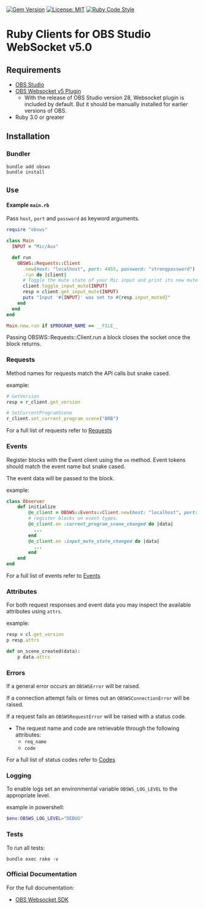 [![Gem Version](https://badge.fury.io/rb/obsws.svg)](https://badge.fury.io/rb/obsws)
[![License: MIT](https://img.shields.io/badge/License-MIT-yellow.svg)](https://github.com/onyx-and-iris/obsws-ruby/blob/dev/LICENSE)
[![Ruby Code Style](https://img.shields.io/badge/code_style-standard-violet.svg)](https://github.com/standardrb/standard)

# Ruby Clients for OBS Studio WebSocket v5.0

## Requirements

- [OBS Studio](https://obsproject.com/)
- [OBS Websocket v5 Plugin](https://github.com/obsproject/obs-websocket/releases/tag/5.0.0)
  - With the release of OBS Studio version 28, Websocket plugin is included by default. But it should be manually installed for earlier versions of OBS.
- Ruby 3.0 or greater

## Installation

### Bundler

```
bundle add obsws
bundle install
```

## `Use`

#### Example `main.rb`

Pass `host`, `port` and `password` as keyword arguments.

```ruby
require "obsws"

class Main
  INPUT = "Mic/Aux"

  def run
    OBSWS::Requests::Client
      .new(host: "localhost", port: 4455, password: "strongpassword")
      .run do |client|
      # Toggle the mute state of your Mic input and print its new mute state
      client.toggle_input_mute(INPUT)
      resp = client.get_input_mute(INPUT)
      puts "Input '#{INPUT}' was set to #{resp.input_muted}"
    end
  end
end

Main.new.run if $PROGRAM_NAME == __FILE__
```

Passing OBSWS::Requests::Client.run a block closes the socket once the block returns.

### Requests

Method names for requests match the API calls but snake cased.

example:

```ruby
# GetVersion
resp = r_client.get_version

# SetCurrentProgramScene
r_client.set_current_program_scene("BRB")
```

For a full list of requests refer to [Requests](https://github.com/obsproject/obs-websocket/blob/master/docs/generated/protocol.md#requests)

### Events

Register blocks with the Event client using the `on` method. Event tokens should match the event name but snake cased.

The event data will be passed to the block.

example:

```ruby
class Observer
    def initialize
        @e_client = OBSWS::Events::Client.new(host: "localhost", port: 4455, password: "strongpassword")
        # register blocks on event types.
        @e_client.on :current_program_scene_changed do |data|
          ...
        end
        @e_client.on :input_mute_state_changed do |data|
          ...
        end
    end
end
```

For a full list of events refer to [Events](https://github.com/obsproject/obs-websocket/blob/master/docs/generated/protocol.md#events)

### Attributes

For both request responses and event data you may inspect the available attributes using `attrs`.

example:

```ruby
resp = cl.get_version
p resp.attrs

def on_scene_created(data):
    p data.attrs
```

### Errors

If a general error occurs an `OBSWSError` will be raised.

If a connection attempt fails or times out an `OBSWSConnectionError` will be raised.

If a request fails an `OBSWSRequestError` will be raised with a status code.

- The request name and code are retrievable through the following attributes:
  - `req_name`
  - `code`

For a full list of status codes refer to [Codes](https://github.com/obsproject/obs-websocket/blob/master/docs/generated/protocol.md#requeststatus)

### Logging

To enable logs set an environmental variable `OBSWS_LOG_LEVEL` to the appropriate level.

example in powershell:

```powershell
$env:OBSWS_LOG_LEVEL="DEBUG"
```

### Tests

To run all tests:

```
bundle exec rake -v
```

### Official Documentation

For the full documentation:

- [OBS Websocket SDK](https://github.com/obsproject/obs-websocket/blob/master/docs/generated/protocol.md#obs-websocket-501-protocol)
